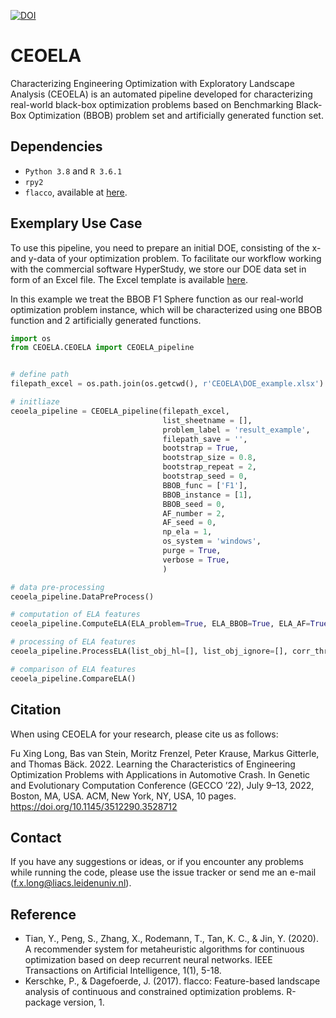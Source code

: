 [![DOI](https://zenodo.org/badge/480536772.svg)](https://zenodo.org/badge/latestdoi/480536772)

# CEOELA
Characterizing Engineering Optimization with Exploratory Landscape Analysis (CEOELA) is an automated pipeline developed for characterizing real-world black-box optimization problems based on Benchmarking Black-Box Optimization (BBOB) problem set and artificially generated function set.

## Dependencies

* `Python 3.8` and `R 3.6.1`
* `rpy2`
* `flacco`, available at [here](https://github.com/kerschke/flacco).

## Exemplary Use Case

To use this pipeline, you need to prepare an initial DOE, consisting of the x- and y-data of your optimization problem. To facilitate our workflow working with the commercial software HyperStudy, we store our DOE data set in form of an Excel file. The Excel template is available [here](https://github.com/fx-long/CEOELA/blob/main/CEOELA/doe_template.xlsx).

In this example we treat the BBOB F1 Sphere function as our real-world optimization problem instance, which will be characterized using one BBOB function and 2 artificially generated functions.

```python
import os
from CEOELA.CEOELA import CEOELA_pipeline


# define path
filepath_excel = os.path.join(os.getcwd(), r'CEOELA\DOE_example.xlsx')

# initliaze
ceoela_pipeline = CEOELA_pipeline(filepath_excel,
                                  list_sheetname = [],
                                  problem_label = 'result_example',
                                  filepath_save = '',
                                  bootstrap = True,
                                  bootstrap_size = 0.8,
                                  bootstrap_repeat = 2,
                                  bootstrap_seed = 0,
                                  BBOB_func = ['F1'],
                                  BBOB_instance = [1],
                                  BBOB_seed = 0,
                                  AF_number = 2,
                                  AF_seed = 0,
                                  np_ela = 1,
                                  os_system = 'windows',
                                  purge = True,
                                  verbose = True,
                                  )

# data pre-processing
ceoela_pipeline.DataPreProcess()

# computation of ELA features
ceoela_pipeline.ComputeELA(ELA_problem=True, ELA_BBOB=True, ELA_AF=True)

# processing of ELA features
ceoela_pipeline.ProcessELA(list_obj_hl=[], list_obj_ignore=[], corr_thres=0.95, corr_ignore=[])

# comparison of ELA features
ceoela_pipeline.CompareELA()
```

## Citation
 
When using CEOELA for your research, please cite us as follows:

Fu Xing Long, Bas van Stein, Moritz Frenzel, Peter Krause, Markus Gitterle, and Thomas Bäck. 2022. Learning the Characteristics of Engineering Optimization Problems with Applications in Automotive Crash. In Genetic and Evolutionary Computation Conference (GECCO ’22), July 9–13, 2022, Boston, MA, USA. ACM, New York, NY, USA, 10 pages. https://doi.org/10.1145/3512290.3528712

## Contact

If you have any suggestions or ideas, or if you encounter any problems while running the code, please use the issue tracker or send me an e-mail (f.x.long@liacs.leidenuniv.nl).

## Reference
* Tian, Y., Peng, S., Zhang, X., Rodemann, T., Tan, K. C., & Jin, Y. (2020). A recommender system for metaheuristic algorithms for continuous optimization based on deep recurrent neural networks. IEEE Transactions on Artificial Intelligence, 1(1), 5-18.
* Kerschke, P., & Dagefoerde, J. (2017). flacco: Feature-based landscape analysis of continuous and constrained optimization problems. R-package version, 1.
